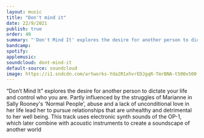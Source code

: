 ```yaml
---
layout: music
title: "Don't mind it"
date: 22/9/2021
publish: true
order: 40
summary: "'Don't Mind It' explores the desire for another person to dictate your life and control who you are."
bandcamp: 
spotify: 
applemusic: 
soundcloud: dont-mind-it
default-source: soundcloud
image: https://i1.sndcdn.com/artworks-Yda2R1xhvrEDJgqR-TmrBNA-t500x500.jpg
---
```


&ldquo;Don&rsquo;t Mind It&rdquo; explores the desire for another person to dictate your life and control who you are. Partly influenced by the struggles of Marianne in Sally Rooney's 'Normal People', abuse and a lack of unconditional love in her life lead her to pursue relationships that are unhealthy and detrimental to her well being. This track uses electronic synth sounds of the OP-1, which later combine with acoustic instruments to create a soundscape of another world
